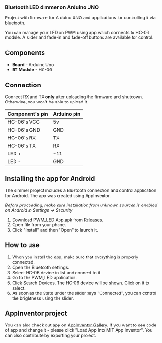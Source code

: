 ### Bluetooth LED dimmer on Arduino UNO ###
Project with firmware for Arduino UNO and applications for controlling it via bluetooth.

You can manage your LED on PWM using app which connects to HC-06 module. 
A slider and fade-in and fade-off buttons are available for control.
## Components ##
* **Board** - Arduino Uno
* **BT Module** - HC-06


## Connection ##
Connect RX and TX **only** after uploading the firmware and shutdown. Otherwise, you won't be able to upload it.

| Component's pin | Arduino pin |
|-----------------|-------------|
| HC-06's VCC     | 5v          |
| HC-06's GND     | GND         |
| HC-06's RX      | TX          |
| HC-06's TX      | RX          |
| LED +           | ~11         |
| LED -           | GND         |

## Installing the app for Android ##
The dimmer project includes a Bluetooth connection and control application for Android. 
The app was created using AppInventor.

_Before proceeding, make sure installation from unknown sources is enabled on Android in Settings -> Security_
1. Download PWM_LED App.apk from 
[Releases](https://github.com/artm04/bt-led-dimmer/releases/download/v1.0/PWM_LED01.apk).
2. Open file from your phone.
3. Click "Install" and then "Open" to launch it.

## How to use ##
1. When you install the app, make sure that everything is properly connected.
2. Open the Bluetooth settings.
3. Select HC-06 device in list and connect to it.
4. Go to the PWM_LED application.
5. Click Search Devices. The HC-06 device will be shown. Click on it to select.
6. As soon as the State under the slider says "Connected", you can control the brightness using the slider.

## AppInventor project ##
You can also check out app on 
[AppInventor Gallery](https://gallery.appinventor.mit.edu/?galleryid=847a7e4b-ad58-449a-a7a8-52a7ec9c2327). 
If you want to see code of app and change it - please click "Load App Into MIT App Inventor". You can also contribute by
exporting your project.
